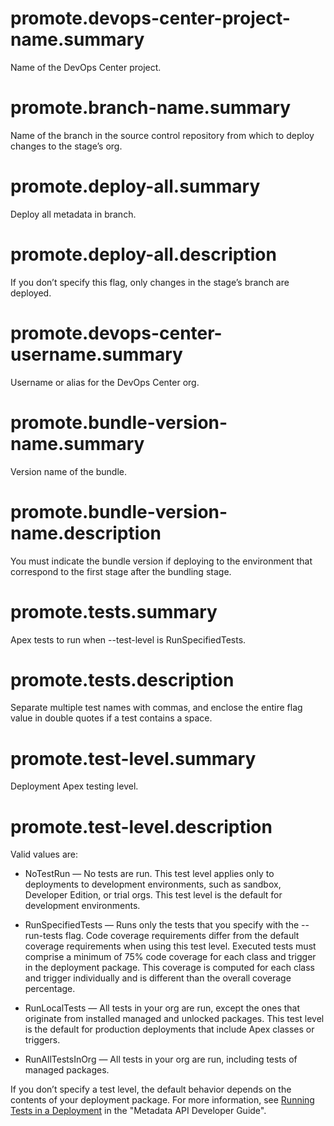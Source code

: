 # promote.devops-center-project-name.summary

Name of the DevOps Center project.

# promote.branch-name.summary

Name of the branch in the source control repository from which to deploy changes to the stage’s org.

# promote.deploy-all.summary

Deploy all metadata in branch.

# promote.deploy-all.description

If you don’t specify this flag, only changes in the stage’s branch are deployed.

# promote.devops-center-username.summary

Username or alias for the DevOps Center org.

# promote.bundle-version-name.summary

Version name of the bundle.

# promote.bundle-version-name.description

You must indicate the bundle version if deploying to the environment that correspond to the first stage after the bundling stage.

# promote.tests.summary

Apex tests to run when --test-level is RunSpecifiedTests.

# promote.tests.description

Separate multiple test names with commas, and enclose the entire flag value in double quotes if a test contains a space.

# promote.test-level.summary

Deployment Apex testing level.

# promote.test-level.description

Valid values are:

- NoTestRun — No tests are run. This test level applies only to deployments to development environments, such as sandbox, Developer Edition, or trial orgs. This test level is the default for development environments.

- RunSpecifiedTests — Runs only the tests that you specify with the --run-tests flag. Code coverage requirements differ from the default coverage requirements when using this test level. Executed tests must comprise a minimum of 75% code coverage for each class and trigger in the deployment package. This coverage is computed for each class and trigger individually and is different than the overall coverage percentage.

- RunLocalTests — All tests in your org are run, except the ones that originate from installed managed and unlocked packages. This test level is the default for production deployments that include Apex classes or triggers.

- RunAllTestsInOrg — All tests in your org are run, including tests of managed packages.

If you don’t specify a test level, the default behavior depends on the contents of your deployment package. For more information, see [Running Tests in a Deployment](https://developer.salesforce.com/docs/atlas.en-us.api_meta.meta/api_meta/meta_deploy_running_tests.htm) in the "Metadata API Developer Guide".
